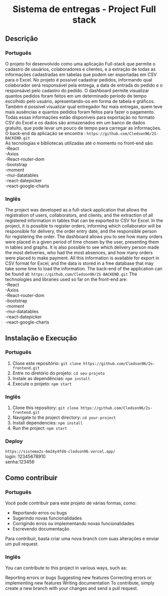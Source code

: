 <h1 align="center"> Sistema de entregas - Project Full stack </h1>



## Descrição
### Português

O projeto foi desenvolvido como uma aplicação Full-stack que permite o cadastro de usuários, colaboradores e clientes, e a extração de todas as informações cadastradas em tabelas que podem ser exportadas em CSV para o Excel.
No projeto é possível cadastrar pedidos, informando qual colaborador será responsável pela entrega, a data de entrada do pedido e o responsável pelo cadastro do pedido. O dashboard permite visualizar quantos pedidos foram feitos em um determinado período de tempo escolhido pelo usuário, apresentando-os em forma de tabela e gráficos. Também é possível visualizar qual entregador fez mais entregas, quem teve mais ausências e quantos pedidos foram feitos para fazer o pagamento. Todas essas informações estão disponíveis para exportação no formato CSV do Excel e os dados são armazenados em um banco de dados gratuito, que pode levar um pouco de tempo para carregar as informações.
O back-end da aplicação se encontra : `https://github.com/Cledson96/2S-BACKEND.git`   
As tecnologias e bibliotecas utilizadas até o momento no front-end são:    
-React  
-Axios  
-React-router-dom   
-bootstrap   
-moment   
-mui-datatables   
-react-datepicker   
-react-google-charts   



### Inglês
The project was developed as a full-stack application that allows the registration of users, collaborators, and clients, and the extraction of all registered information in tables that can be exported to CSV for Excel.
In the project, it is possible to register orders, informing which collaborator will be responsible for delivery, the order entry date, and the responsible person for registering the order. The dashboard allows you to see how many orders were placed in a given period of time chosen by the user, presenting them in tables and graphs. It is also possible to see which delivery person made the most deliveries, who had the most absences, and how many orders were placed to make payment. All this information is available for export in CSV format for Excel, and the data is stored in a free database that may take some time to load the information.
The back-end of the application can be found at: `https://github.com/Cledson96/2S-BACKEND.git`
The technologies and libraries used so far on the front-end are:    
-React  
-Axios  
-React-router-dom   
-bootstrap   
-moment   
-mui-datatables   
-react-datepicker   
-react-google-charts   

## Instalação e Execução
### Português
1. Clone este repositório: `git clone https://github.com/Cledson96/2s-frontend.git`
2. Entre no diretório do projeto: `cd seu-projeto`
3. Instale as dependências: `npm install`
4. Execute o projeto: `npm start`

### Inglês
1. Clone this repository: `git clone https://github.com/Cledson96/2s-frontend.git`
2. Navigate to the project directory: `cd your-project`
3. Install dependencies: `npm install`
4. Run the project: `npm start`

### Deploy
`https://sistema2s-6m24y4fd4-cledson96.vercel.app/`  
login: 12345678910  
senha:123456  

## Como contribuir
### Português
Você pode contribuir para este projeto de várias formas, como:

- Reportando erros ou bugs
- Sugerindo novas funcionalidades
- Corrigindo erros ou implementando novas funcionalidades
- Escrevendo documentação

Para contribuir, basta criar uma nova branch com suas alterações e enviar um pull request.

### Inglês

You can contribute to this project in various ways, such as:

Reporting errors or bugs
Suggesting new features
Correcting errors or implementing new features
Writing documentation
To contribute, simply create a new branch with your changes and send a pull request.
